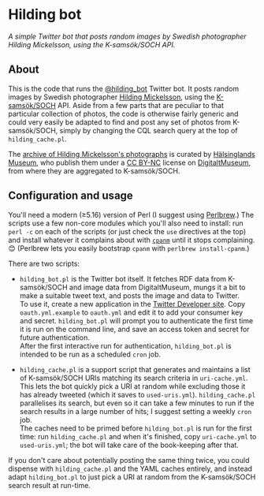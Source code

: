 # Hilding bot

*A simple Twitter bot that posts random images by Swedish photographer Hilding Mickelsson, using the K-samsök/SOCH API.*

## About

This is the code that runs the [@hilding_bot](https://twitter.com/hilding_bot) Twitter bot. It posts random images by Swedish photographer [Hilding Mickelsson](https://sv.wikipedia.org/wiki/Hilding_Mickelsson), using the [K-samsök/SOCH](https://www.raa.se/ksamsok) API. Aside from a few parts that are peculiar to that particular collection of photos, the code is otherwise fairly generic and could very easily be adapted to find and post any set of photos from K-samsök/SOCH, simply by changing the CQL search query at the top of `hilding_cache.pl`.

The [archive of Hilding Mickelsson's photographs](https://halsinglandsmuseum.se/samlingar/bildarkiv/hilding-mickelsson/) is curated by [Hälsinglands Museum](https://halsinglandsmuseum.se/), who publish them under a [CC BY-NC](http://creativecommons.org/licenses/by-nc/4.0/) license on [DigitaltMuseum](https://digitaltmuseum.se/), from where they are aggregated to K-samsök/SOCH.

## Configuration and usage

You'll need a modern (≥5.16) version of Perl (I suggest using [Perlbrew](https://perlbrew.pl/).) The scripts use a few non-core modules which you'll also need to install: run `perl -c` on each of the scripts (or just check the `use` directives at the top) and install whatever it complains about with [`cpanm`](https://metacpan.org/pod/App::cpanminus) until it stops complaining. 😊 (Perlbrew lets you easily bootstrap `cpanm` with `perlbrew install-cpanm`.)

There are two scripts:

- `hilding_bot.pl` is the Twitter bot itself. It fetches RDF data from K-samsök/SOCH and image data from DigitaltMuseum, mungs it a bit to make a suitable tweet text, and posts the image and data to Twitter.  
To use it, create a new application in the [Twitter Developer site](https://developer.twitter.com/en/apps). Copy `oauth.yml.example` to `oauth.yml` and edit it to add your consumer key and secret. `hilding_bot.pl` will prompt you to authenticate the first time it is run on the command line, and save an access token and secret for future authentication.  
After the first interactive run for authentication, `hilding_bot.pl` is intended to be run as a scheduled `cron` job.

- `hilding_cache.pl` is a support script that generates and maintains a list of K-samsök/SOCH URIs matching its search criteria in `uri-cache.yml`. This lets the bot quickly pick a URI at random while excluding those it has already tweeted (which it saves to `used-uris.yml`). `hilding_cache.pl` parallelises its search, but even so it can take a few minutes to run if the search results in a large number of hits; I suggest setting a weekly `cron` job.  
The caches need to be primed before `hilding_bot.pl` is run for the first time: run `hilding_cache.pl` and when it's finished, copy `uri-cache.yml` to `used-uris.yml`; the bot will take care of the book-keeping after that.

If you don't care about potentially posting the same thing twice, you could dispense with `hilding_cache.pl` and the YAML caches entirely, and instead adapt `hilding_bot.pl` to just pick a URI at random from the K-samsök/SOCH search result at run-time.
